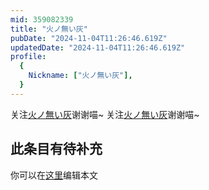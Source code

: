 ```yaml
---
mid: 359082339
title: "火ノ無い灰"
pubDate: "2024-11-04T11:26:46.619Z"
updatedDate: "2024-11-04T11:26:46.619Z"
profile:
  {
    Nickname: ["火ノ無い灰"],
  }
---
```


关注[火ノ無い灰](https://space.bilibili.com/359082339)谢谢喵~ 关注[火ノ無い灰](https://space.bilibili.com/359082339)谢谢喵~

## 此条目有待补充
你可以在[这里](https://github.com/Yuhanawa/VTuber.ICU-Content/edit/master/v/火ノ無い灰/index.md)编辑本文
